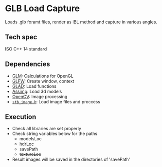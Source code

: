 # GLB Load Capture
Loads .glb foramt files, render as IBL method and capture in various angles.
## Tech spec
ISO C++ 14 standard
## Dependencies
- [GLM](https://github.com/g-truc/glm): Calculations for OpenGL
- [GLFW](https://glfw.org/): Create window, context
- [GLAD](https://glad.dav1d.de/): Load functions
- [Assimp](https://assimp.org/): Load 3d models
- [OpenCV](https://opencv.org/releases/): Image processing
- [`stb_image.h`](https://github.com/nothings/stb): Load image files and proccess
## Execution
- Check all libraries are set properly
- Check string variables below for the paths
  - modelsLoc
  - hdrLoc
  - savePath
  - ~~textureLoc~~
- Result images will be saved in the directories of 'savePath'
